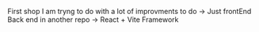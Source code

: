 First shop I am tryng to do with a lot of improvments to do
-> Just frontEnd Back end in another repo
-> React + Vite Framework
